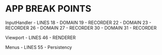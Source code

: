 

# APP BREAK POINTS
InputHandler - LINES
18 - DOMAIN
19 - RECORDER
22 - DOMAIN
23 - RECORDER
26 - DOMAIN
27 - RECORDER
30 - DOMAIN
31 - RECORDER

Viewport - LINES
46 - RENDERER

Menus - LINES
55 - Persistency
